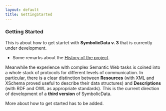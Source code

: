 ```yaml
---
layout: default
title: GettingStarted
---
```


### Getting Started

This is about how to get startet with **SymbolicData v. 3** that is currently under development.

-  Some remarks about the [History of the project](History "wikilink").  
  
Meanwhile the experience with complex Semantic Web tasks is coined into a whole stack of protocols for different levels of communication. In particular, there is a clear distinction between **Resources** (with XML and XSchema proved useful to describe their data structures) and **Descriptions** (with RDF and OWL as appropriate standards). This is the current direction of development of a **third version** of SymbolicData.

More about how to get started has to be added.
